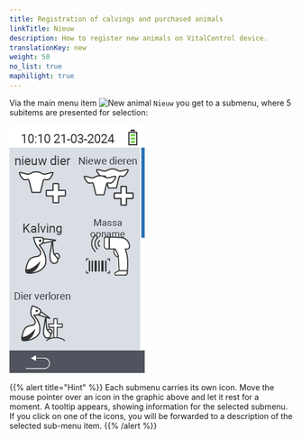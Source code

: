 ```yaml
---
title: Registration of calvings and purchased animals
linkTitle: Nieuw
description: How to register new animals on VitalControl device.
translationKey: new
weight: 50
no_list: true
maphilight: true
---
```

Via the main menu item <img src="/icons/main/new-animal.svg" width="35" align="bottom" alt="New animal" /> `Nieuw` you get to a submenu, where 5 subitems are presented for selection:

<img src="images/neuen.png" alt="VitalControl New" title="New" usemap="#workmap" class="maphilight" />

<map name="workmap">
  <area shape="rect" coords="3,40,116,160" alt="Nieuw dier" title="How to register a new animal using the VitalControl device&#10;Mouse click: open documentation" href="/nl/docs/new/animal/">
  <area shape="rect" coords="3,160,116,280" alt="Kalving" title="How to register a new calving using VitalControl device&#10;Mouse click: open documentation" href="/nl/docs/new/calving/">
  <area shape="rect" coords="3,280,116,399" alt="Dier verloren" title="How to register the loss of an animal using the VitalControl device&#10;Mouse click: open documentation" href="/nl/docs/new/animal-loss/">

  <area shape="rect" coords="116,40,230,160" alt="Niewe dieren" title="How to create multiple new animals on the VitalControl device using one single action&#10;Mouse click: open documentation" href="/nl/docs/new/animals/">
  <area shape="rect" coords="116,160,230,280" alt="Massa opname" title="Use the barcode scanner to record a variety of animals&#10;Mouse click: open documentation" href="/nl/docs/new/bulk-recording/">

  <area shape="rect" coords="1,401,100,439" alt="Back" title="Jump back one level&#10;Mouse click: to the documentation" href="/nl/docs/menu/mainmenu/">
</map>

{{% alert title="Hint" %}}
Each submenu carries its own icon. Move the mouse pointer over an icon in the graphic above and let it rest for a moment. A tooltip appears, showing information for the selected submenu. If you click on one of the icons, you will be forwarded to a description of the selected sub-menu item.
{{% /alert %}}
